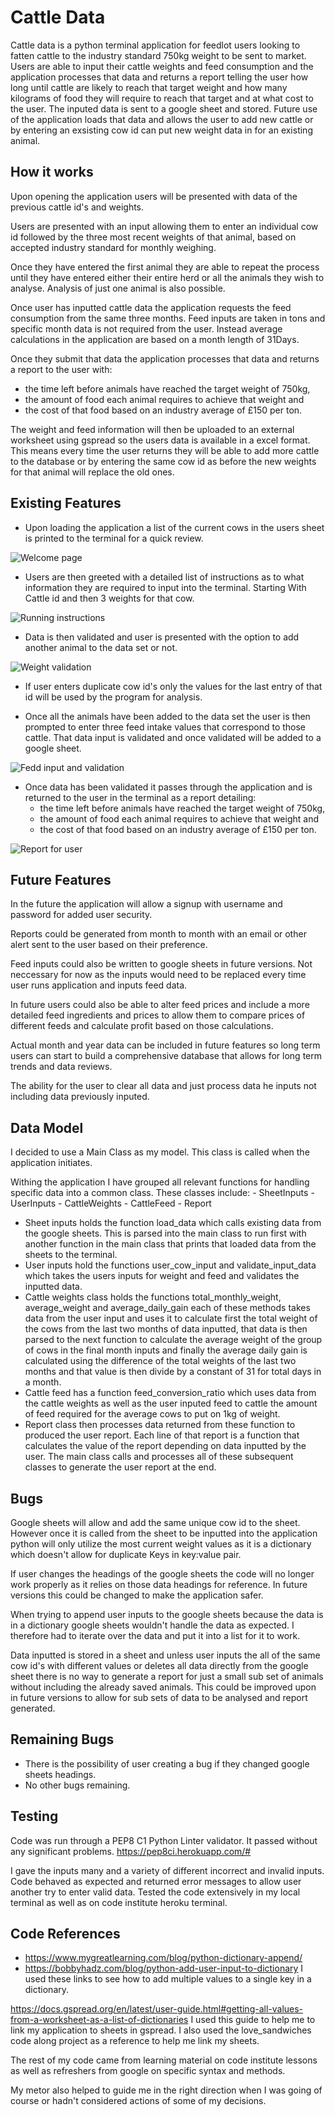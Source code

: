 # Cattle Data

Cattle data is a python terminal application for feedlot users looking to fatten cattle to the industry standard 750kg weight to be sent to market.
Users are able to input their cattle weights and feed consumption and the application processes that data and returns a report telling the user how long until cattle are likely to reach that target weight and how many kilograms of food they will require to reach that target and at what cost to the user. The inputed data is sent to a google sheet and stored. Future use of the application loads that data and allows the user to add new cattle or by entering an exsisting cow id can put new weight data in for an existing animal.

## How it works

Upon opening the application users will be presented with data of the previous cattle id's and weights. 

Users are presented with an input allowing them to enter an individual cow id followed by the three most recent weights of that animal, based on accepted industry standard for monthly weighing.

Once they have entered the first animal they are able to repeat the process until they have entered either their entire herd or all the animals they wish to analyse. Analysis of just one animal is also possible.

Once user has inputted cattle data the application requests the feed consumption from the same three months. Feed inputs are taken in tons and specific month data is not required from the user. Instead average calculations in the application are based on a month length of 31Days.

Once they submit that data the application processes that data and returns a report to the user with:
- the time left before animals have reached the target weight of 750kg, 
- the amount of food each animal requires to achieve that weight and 
- the cost of that food based on an industry average of £150 per ton.

The weight and feed information will then be uploaded to an external worksheet using gspread so the users data is available in a excel format. This means every time the user returns they will be able to add more cattle to the database or by entering the same cow id as before the new weights for that animal will replace the old ones.

## Existing Features

- Upon loading the application a list of the current cows in the users sheet is printed to the terminal for a quick review.

![Welcome page](images/welcome.png)

- Users are then greeted with a detailed list of instructions as to what information they are required to input into the terminal. Starting With Cattle id and then 3 weights for that cow. 

![Running instructions](images/cow_id.png)

- Data is then validated and user is presented with the option to add another animal to the data set or not. 

![Weight validation](images/feed_input_validation.png)

- If user enters duplicate cow id's only the values for the last entry of that id will be used by the program for analysis. 

- Once all the animals have been added to the data set the user is then prompted to enter three feed intake values that correspond to those cattle. That data input is validated and once validated will be added to a google sheet.  

![Fedd input and validation](images/feed_input_validation.png)

- Once data has been validated it passes through the application and is returned to the user in the terminal as a report detailing:
	- the time left before animals have reached the target weight of 750kg, 
	- the amount of food each animal requires to achieve that weight and 
	- the cost of that food based on an industry average of £150 per ton.

![Report for user](images/report.png)

## Future Features

In the future the application will allow a signup with username and password for added user security. 

Reports could be generated from month to month with an email or other alert sent to the user based on their preference. 

Feed inputs could also be written to google sheets in future versions. Not neccessary for now as the inputs would need to be replaced every time user runs application and inputs feed data. 

In future users could also be able to alter feed prices and include a more detailed feed ingredients and prices to allow them to compare prices of different feeds and calculate profit based on those calculations. 

Actual month and year data can be included in future features so long term users can start to build a comprehensive database that allows for long term trends and data reviews. 

The ability for the user to clear all data and just process data he inputs not including data previously inputed.

## Data Model

I decided to use a Main Class as my model. This class is called when the application initiates. 

Withing the application I have grouped all relevant functions for handling specific data into a common class. 
These classes include:
	- SheetInputs
	- UserInputs
	- CattleWeights
	- CattleFeed
	- Report
- Sheet inputs holds the function load_data which calls existing data from the google sheets. This is parsed into the main class to run first with another function in the main class that prints that loaded data from the sheets to the terminal.
- User inputs hold the functions user_cow_input and validate_input_data which takes the users inputs for weight and feed and validates the inputted data.
- Cattle weights class holds the functions total_monthly_weight, average_weight and average_daily_gain each of these methods takes data from the user input and uses it to calculate first the total weight of the cows from the last two months of data inputted, that data is then parsed to the next function to calculate the average weight of the group of cows in the final month inputs and finally the average daily gain is calculated using the difference of the total weights of the last two months and that value is then divide by a constant of 31 for total days in a month. 
- Cattle feed has a function feed_conversion_ratio which uses data from the cattle weights as well as the user inputed feed to cattle the amount of feed required for the average cows to put on 1kg of weight.
- Report class then processes data returned from these function to produced the user report. Each line of that report is a function that calculates the value of the report depending on data inputted by the user.
The main class calls and processes all of these subsequent classes to generate the user report at the end.

## Bugs

Google sheets will allow and add the same unique cow id to the sheet. However once it is called from the sheet to be inputted into the application python will only utilize the most current weight values as it is a dictionary which doesn't allow for duplicate Keys in key:value pair.

If user changes the headings of the google sheets the code will no longer work properly as it relies on those data headings for reference. In future versions this could be changed to make the application safer. 

When trying to append user inputs to the google sheets because the data is in a dictionary google sheets wouldn't handle the data as expected. I therefore had to iterate over the data and put it into a list for it to work.

Data inputted is stored in a sheet and unless user inputs the all of the same cow id's with different values or deletes all data directly from the google sheet there is no way to generate a report for just a small sub set of animals without including the already saved animals. This could be improved upon in future versions to allow for sub sets of data to be analysed and report generated.

## Remaining Bugs
- There is the possibility of user creating a bug if they changed google sheets headings. 
- No other bugs remaining. 

## Testing
Code was run through a PEP8 C1 Python Linter validator. It passed without any significant problems.
https://pep8ci.herokuapp.com/#

I gave the inputs many and a variety of different incorrect and invalid inputs. Code behaved as expected and returned error messages to allow user another try to enter valid data.
Tested the code extensively in my local terminal as well as on code institute heroku terminal.
 
## Code References

- https://www.mygreatlearning.com/blog/python-dictionary-append/
- https://bobbyhadz.com/blog/python-add-user-input-to-dictionary
I used these links to see how to add multiple values to a single key in a dictionary. 

https://docs.gspread.org/en/latest/user-guide.html#getting-all-values-from-a-worksheet-as-a-list-of-dictionaries
I used this guide to help me to link my application to sheets in gspread. I also used the love_sandwiches code along project as a reference to help me link my sheets.

The rest of my code came from learning material on code institute lessons as well as refreshers from google on specific syntax and methods.

My metor also helped to guide me in the right direction when I was going of course or hadn't considered actions of some of my decisions.